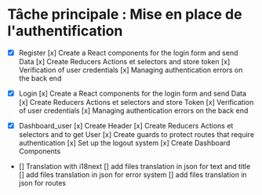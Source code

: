 # Tâche principale : Mise en place de l'authentification

- [x] Register
      [x] Create a React components for the login form and send Data
      [x] Create Reducers Actions et selectors and store token
      [x] Verification of user credentials
      [x] Managing authentication errors on the back end

- [x] Login
      [x] Create a React components for the login form and send Data
      [x] Create Reducers Actions et selectors and store Token
      [x] Verification of user credentials
      [x] Managing authentication errors on the back end

- [x] Dashboard_user
      [x] Create Header
      [x] Create Reducers Actions et selectors and to get User
      [x] Create guards to protect routes that require authentication
      [x] Set up the logout system
      [x] Create Dashboard Components

- [] Translation with i18next
  [] add files translation in json for text and title
  [] add files translation in json for error system
  [] add files translation in json for routes
